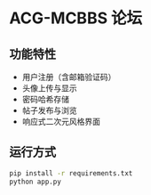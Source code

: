 # ACG-MCBBS 论坛

## 功能特性
- 用户注册（含邮箱验证码）
- 头像上传与显示
- 密码哈希存储
- 帖子发布与浏览
- 响应式二次元风格界面

## 运行方式
```bash
pip install -r requirements.txt
python app.py